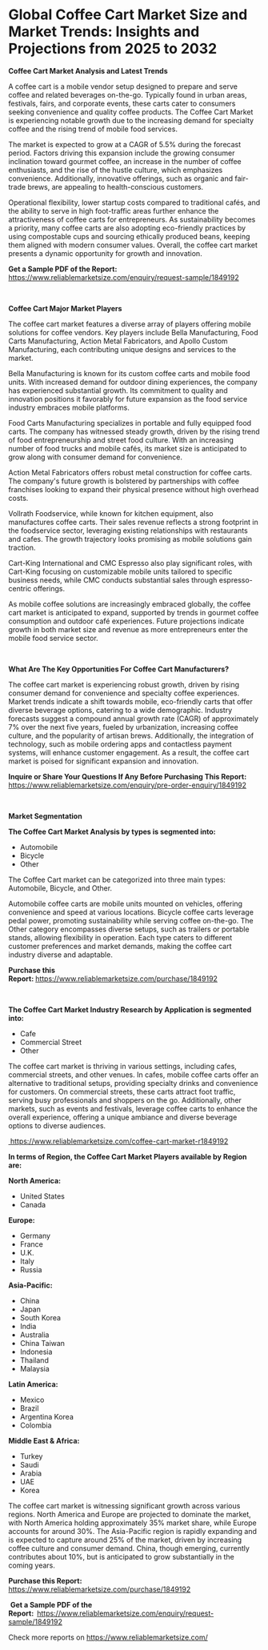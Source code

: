 <p><h1>Global Coffee Cart Market Size and Market Trends: Insights and Projections from 2025 to 2032</h1></p><p><strong>Coffee Cart Market Analysis and Latest Trends</strong></p>
<p><p>A coffee cart is a mobile vendor setup designed to prepare and serve coffee and related beverages on-the-go. Typically found in urban areas, festivals, fairs, and corporate events, these carts cater to consumers seeking convenience and quality coffee products. The Coffee Cart Market is experiencing notable growth due to the increasing demand for specialty coffee and the rising trend of mobile food services. </p><p>The market is expected to grow at a CAGR of 5.5% during the forecast period. Factors driving this expansion include the growing consumer inclination toward gourmet coffee, an increase in the number of coffee enthusiasts, and the rise of the hustle culture, which emphasizes convenience. Additionally, innovative offerings, such as organic and fair-trade brews, are appealing to health-conscious customers. </p><p>Operational flexibility, lower startup costs compared to traditional cafés, and the ability to serve in high foot-traffic areas further enhance the attractiveness of coffee carts for entrepreneurs. As sustainability becomes a priority, many coffee carts are also adopting eco-friendly practices by using compostable cups and sourcing ethically produced beans, keeping them aligned with modern consumer values. Overall, the coffee cart market presents a dynamic opportunity for growth and innovation.</p></p>
<p><strong>Get a Sample PDF of the Report:&nbsp;</strong> <a href="https://www.reliablemarketsize.com/enquiry/request-sample/1849192?utm_campaign=1131&utm_medium=2&utm_source=Github&utm_content=ia&utm_term=22022025&utm_id=coffee-cart">https://www.reliablemarketsize.com/enquiry/request-sample/1849192</a></p>
<p>&nbsp;</p>
<p><strong>Coffee Cart Major Market Players</strong></p>
<p><p>The coffee cart market features a diverse array of players offering mobile solutions for coffee vendors. Key players include Bella Manufacturing, Food Carts Manufacturing, Action Metal Fabricators, and Apollo Custom Manufacturing, each contributing unique designs and services to the market. </p><p>Bella Manufacturing is known for its custom coffee carts and mobile food units. With increased demand for outdoor dining experiences, the company has experienced substantial growth. Its commitment to quality and innovation positions it favorably for future expansion as the food service industry embraces mobile platforms.</p><p>Food Carts Manufacturing specializes in portable and fully equipped food carts. The company has witnessed steady growth, driven by the rising trend of food entrepreneurship and street food culture. With an increasing number of food trucks and mobile cafés, its market size is anticipated to grow along with consumer demand for convenience.</p><p>Action Metal Fabricators offers robust metal construction for coffee carts. The company's future growth is bolstered by partnerships with coffee franchises looking to expand their physical presence without high overhead costs. </p><p>Vollrath Foodservice, while known for kitchen equipment, also manufactures coffee carts. Their sales revenue reflects a strong footprint in the foodservice sector, leveraging existing relationships with restaurants and cafes. The growth trajectory looks promising as mobile solutions gain traction.</p><p>Cart-King International and CMC Espresso also play significant roles, with Cart-King focusing on customizable mobile units tailored to specific business needs, while CMC conducts substantial sales through espresso-centric offerings. </p><p>As mobile coffee solutions are increasingly embraced globally, the coffee cart market is anticipated to expand, supported by trends in gourmet coffee consumption and outdoor café experiences. Future projections indicate growth in both market size and revenue as more entrepreneurs enter the mobile food service sector.</p></p>
<p>&nbsp;</p>
<p><strong>What Are The Key Opportunities For Coffee Cart Manufacturers?</strong></p>
<p><p>The coffee cart market is experiencing robust growth, driven by rising consumer demand for convenience and specialty coffee experiences. Market trends indicate a shift towards mobile, eco-friendly carts that offer diverse beverage options, catering to a wide demographic. Industry forecasts suggest a compound annual growth rate (CAGR) of approximately 7% over the next five years, fueled by urbanization, increasing coffee culture, and the popularity of artisan brews. Additionally, the integration of technology, such as mobile ordering apps and contactless payment systems, will enhance customer engagement. As a result, the coffee cart market is poised for significant expansion and innovation.</p></p>
<p><strong>Inquire or Share Your Questions If Any Before Purchasing This Report:</strong> <a href="https://www.reliablemarketsize.com/enquiry/pre-order-enquiry/1849192?utm_campaign=1131&utm_medium=2&utm_source=Github&utm_content=ia&utm_term=22022025&utm_id=coffee-cart">https://www.reliablemarketsize.com/enquiry/pre-order-enquiry/1849192</a></p>
<p>&nbsp;</p>
<p><strong>Market Segmentation</strong></p>
<p><strong>The Coffee Cart Market Analysis by types is segmented into:</strong></p>
<p><ul><li>Automobile</li><li>Bicycle</li><li>Other</li></ul></p>
<p><p>The Coffee Cart market can be categorized into three main types: Automobile, Bicycle, and Other. </p><p>Automobile coffee carts are mobile units mounted on vehicles, offering convenience and speed at various locations. Bicycle coffee carts leverage pedal power, promoting sustainability while serving coffee on-the-go. The Other category encompasses diverse setups, such as trailers or portable stands, allowing flexibility in operation. Each type caters to different customer preferences and market demands, making the coffee cart industry diverse and adaptable.</p></p>
<p><strong>Purchase this Report:&nbsp;</strong><a href="https://www.reliablemarketsize.com/purchase/1849192?utm_campaign=1131&utm_medium=2&utm_source=Github&utm_content=ia&utm_term=22022025&utm_id=coffee-cart">https://www.reliablemarketsize.com/purchase/1849192</a></p>
<p>&nbsp;</p>
<p><strong>The Coffee Cart Market Industry Research by Application is segmented into:</strong></p>
<p><ul><li>Cafe</li><li>Commercial Street</li><li>Other</li></ul></p>
<p><p>The coffee cart market is thriving in various settings, including cafes, commercial streets, and other venues. In cafes, mobile coffee carts offer an alternative to traditional setups, providing specialty drinks and convenience for customers. On commercial streets, these carts attract foot traffic, serving busy professionals and shoppers on the go. Additionally, other markets, such as events and festivals, leverage coffee carts to enhance the overall experience, offering a unique ambiance and diverse beverage options to diverse audiences.</p></p>
<p><a href="https://www.reliablemarketsize.com/coffee-cart-market-r1849192?utm_campaign=1131&utm_medium=2&utm_source=Github&utm_content=ia&utm_term=22022025&utm_id=coffee-cart">&nbsp;https://www.reliablemarketsize.com/coffee-cart-market-r1849192</a></p>
<p><strong>In terms of Region, the Coffee Cart Market Players available by Region are:</strong></p>
<p>
    <p> <strong> North America: </strong>
        <ul>
            <li>United States</li>
            <li>Canada</li>
        </ul>
        </p> 
    <p> <strong> Europe: </strong>
        <ul>
            <li>Germany</li>
            <li>France</li>
            <li>U.K.</li>
            <li>Italy</li>
            <li>Russia</li>
        </ul>
        </p> 
    <p> <strong> Asia-Pacific: </strong>
        <ul>
            <li>China</li>
            <li>Japan</li>
            <li>South Korea</li>
            <li>India</li>
            <li>Australia</li>
            <li>China Taiwan</li>
            <li>Indonesia</li>
            <li>Thailand</li>
            <li>Malaysia</li>
        </ul>
        </p> 
    <p> <strong> Latin America: </strong>
        <ul>
            <li>Mexico</li>
            <li>Brazil</li>
            <li>Argentina Korea</li>
            <li>Colombia</li>
        </ul>
        </p> 
    <p> <strong> Middle East & Africa: </strong>
        <ul>
            <li>Turkey</li>
            <li>Saudi</li>
            <li>Arabia</li>
            <li>UAE</li>
            <li>Korea</li>
        </ul>
    </p>
    </p>
<p><p>The coffee cart market is witnessing significant growth across various regions. North America and Europe are projected to dominate the market, with North America holding approximately 35% market share, while Europe accounts for around 30%. The Asia-Pacific region is rapidly expanding and is expected to capture around 25% of the market, driven by increasing coffee culture and consumer demand. China, though emerging, currently contributes about 10%, but is anticipated to grow substantially in the coming years.</p></p>
<p><strong>Purchase this Report: </strong><a href="https://www.reliablemarketsize.com/purchase/1849192?utm_campaign=1131&utm_medium=2&utm_source=Github&utm_content=ia&utm_term=22022025&utm_id=coffee-cart">https://www.reliablemarketsize.com/purchase/1849192</a></p>
<p>&nbsp;<strong>Get a Sample PDF of the Report:&nbsp;&nbsp;</strong><a href="https://www.reliablemarketsize.com/enquiry/request-sample/1849192?utm_campaign=1131&utm_medium=2&utm_source=Github&utm_content=ia&utm_term=22022025&utm_id=coffee-cart">https://www.reliablemarketsize.com/enquiry/request-sample/1849192</a></p>
<p><strong></strong></p>
<p>Check more reports on <a href="https://www.reliablemarketsize.com/?utm_campaign=1131&utm_medium=2&utm_source=Github&utm_content=ia&utm_term=22022025&utm_id=coffee-cart">https://www.reliablemarketsize.com/</a></p>